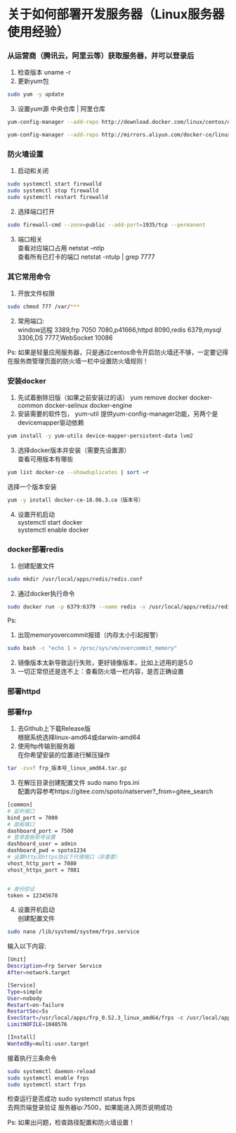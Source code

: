 # 关于如何部署开发服务器（Linux服务器使用经验）

### 从运营商（腾讯云，阿里云等）获取服务器，并可以登录后

1. 检查版本 uname -r  
2. 更新yum包
```bash
sudo yum -y update
```
3. 设置yum源 中央仓库 | 阿里仓库
```bash
yum-config-manager --add-repo http://download.docker.com/linux/centos/docker-ce.repo
```
```bash
yum-config-manager --add-repo http://mirrors.aliyun.com/docker-ce/linux/centos/docker-ce.repo
```

### 防火墙设置
1. 启动和关闭  
```bash
sudo systemctl start firewalld
sudo systemctl stop firewalld
sudo systemctl restart firewalld
```
2. 选择端口打开
```bash
sudo firewall-cmd --zone=public --add-port=1935/tcp --permanent
```
3. 端口相关  
查看对应端口占用 netstat –ntlp  
查看所有已打卡的端口 netstat -ntulp | grep 7777  

### 其它常用命令
1. 开放文件权限
```bash
sudo chmod 777 /var/***
```
2. 常用端口:  
window远程 3389,frp 7050 7080,p41666,httpd 8090,redis 6379,mysql 3306,DS 7777,WebSocket 10086  


Ps: 如果是轻量应用服务器，只是通过centos命令开启防火墙还不够，一定要记得在服务商管理页面的防火墙一栏中设置防火墙规则！  


### 安装docker
1. 先试着删除旧版（如果之前安装过的话） yum remove docker docker-common docker-selinux docker-engine  
2. 安装需要的软件包， yum-util 提供yum-config-manager功能，另两个是devicemapper驱动依赖
```bash
yum install -y yum-utils device-mapper-persistent-data lvm2
```
3. 选择docker版本并安装（需要先设置源）  
查看可用版本有哪些
```bash
yum list docker-ce --showduplicates | sort –r
```
选择一个版本安装
```bash
yum -y install docker-ce-18.06.3.ce（版本号）
```
4. 设置开机启动  
systemctl start docker  
systemctl enable docker  


### docker部署redis
1. 创建配置文件
```bash
sudo mkdir /usr/local/apps/redis/redis.conf
```
2. 通过docker执行命令
```bash
sudo docker run -p 6379:6379 --name redis -v /usr/local/apps/redis/redis.conf:/etc/redis/redis.conf -v /usr/local/apps/redis/data:/data -d redis:5.0 redis-server /etc/redis/redis.conf --appendonly yes
```
Ps:  
1. 出现memoryovercommit报错（内存太小引起报警）
```bash
sudo bash -c "echo 1 > /proc/sys/vm/overcommit_memory"
```
2. 镜像版本太新导致运行失败，更好镜像版本，比如上述用的是5.0  
3. 一切正常但还是连不上：查看防火墙一栏内容，是否正确设置  


### 部署httpd



### 部署frp
1. 去Github上下载Release版  
根据系统选择linux-amd64或darwin-amd64  
2. 使用ftp传输到服务器  
在你希望安装的位置进行解压操作
```bash
tar -zvxf frp_版本号_linux_amd64.tar.gz
```
3. 在解压目录创建配置文件 sudo nano frps.ini  
配置内容参考https://gitee.com/spoto/natserver?_from=gitee_search  

```bash
[common]
# 监听端口
bind_port = 7000
# 面板端口
dashboard_port = 7500
# 登录面板账号设置
dashboard_user = admin
dashboard_pwd = spoto1234
# 设置http及https协议下代理端口（非重要）
vhost_http_port = 7080
vhost_https_port = 7081


# 身份验证
token = 12345678
```


4. 设置开机启动  
创建配置文件
```bash
sudo nano /lib/systemd/system/frps.service
```

输入以下内容:

```bash
[Unit]
Description=Frp Server Service
After=network.target

[Service]
Type=simple
User=nobody
Restart=on-failure
RestartSec=5s
ExecStart=/usr/local/apps/frp_0.52.3_linux_amd64/frps -c /usr/local/apps/frp_0.52.3_linux_amd64/frps.ini
LimitNOFILE=1048576

[Install]
WantedBy=multi-user.target
```

接着执行三条命令
```bash
sudo systemctl daemon-reload
sudo systemctl enable frps
sudo systemctl start frps
```
检查运行是否成功 sudo systemctl status frps  
去网页端登录验证 服务器ip:7500，如果能进入网页说明成功  

Ps: 如果出问题，检查路径配置和防火墙设置！  
